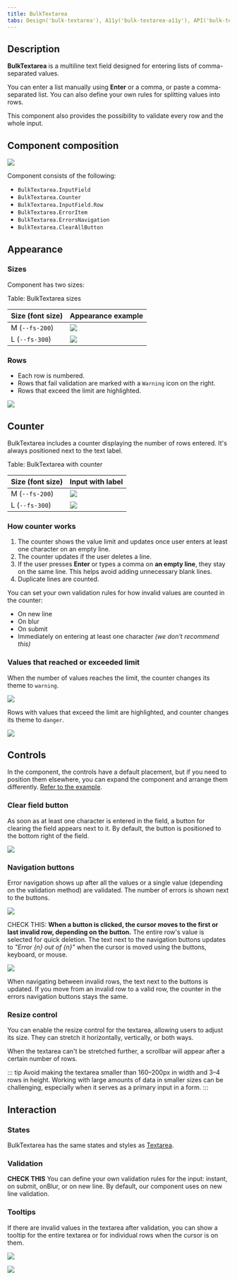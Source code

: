 ```yaml
---
title: BulkTextarea
tabs: Design('bulk-textarea'), A11y('bulk-textarea-a11y'), API('bulk-textarea-api'), Example('bulk-textarea-code'), Changelog('bulk-textarea-changelog')
---
```


## Description

**BulkTextarea** is a multiline text field designed for entering lists of comma-separated values.

You can enter a list manually using **Enter** or a comma, or paste a comma-separated list. You can also define your own rules for splitting values into rows.

This component also provides the possibility to validate every row and the whole input.

## Component composition

![](static/bulktextarea-composition.png)

Component consists of the following:

- `BulkTextarea.InputField`
- `BulkTextarea.Counter`
- `BulkTextarea.InputField.Row`
- `BulkTextarea.ErrorItem`
- `BulkTextarea.ErrorsNavigation`
- `BulkTextarea.ClearAllButton`

## Appearance

### Sizes

Component has two sizes:

Table: BulkTextarea sizes

| Size (font size) | Appearance example     |
| ---------------- | ---------------------- |
| M (`--fs-200`)   | ![](static/bulk-m.png) |
| L (`--fs-300`)   | ![](static/bulk-l.png) |

### Rows

- Each row is numbered.
- Rows that fail validation are marked with a `Warning` icon on the right.
- Rows that exceed the limit are highlighted.

![](static/bulktextarea-rows.png)

## Counter

BulkTextarea includes a counter displaying the number of rows entered. It's always positioned next to the text label.

Table: BulkTextarea with counter

| Size (font size) | Input with label       |
| ---------------- | ---------------------- |
| M (`--fs-200`)   | ![](static/bulk-m.png) |
| L (`--fs-300`)   | ![](static/bulk-l.png) |

### How counter works

1. The counter shows the value limit and updates once user enters at least one character on an empty line.
2. The counter updates if the user deletes a line.
3. If the user presses **Enter** or types a comma on **an empty line**, they stay on the same line. This helps avoid adding unnecessary blank lines.
4. Duplicate lines are counted.

You can set your own validation rules for how invalid values are counted in the counter:

- On new line
- On blur
- On submit
- Immediately on entering at least one character _(we don't recommend this)_

### Values that reached or exceeded limit

When the number of values reaches the limit, the counter changes its theme to `warning`.

![](static/values-limit.png)

Rows with values that exceed the limit are highlighted, and counter changes its theme to `danger`.

![](static/values-off-limit.png)

## Controls

In the component, the controls have a default placement, but if you need to position them elsewhere, you can expand the component and arrange them differently. [Refer to the example](/components/bulk-textarea/bulk-textarea-code#expanded-bulktextarea).

### Clear field button

As soon as at least one character is entered in the field, a button for clearing the field appears next to it. By default, the button is positioned to the bottom right of the field.

![](static/bulktextarea-clear-button.png)

### Navigation buttons

Error navigation shows up after all the values or a single value (depending on the validation method) are validated. The number of errors is shown next to the buttons.

![](static/bulktextarea-error-navigation.png)

CHECK THIS: **When a button is clicked, the cursor moves to the first or last invalid row, depending on the button.** The entire row's value is selected for quick deletion. The text next to the navigation buttons updates to _"Error {n} out of {n}"_ when the cursor is moved using the buttons, keyboard, or mouse.

![](static/bulktextarea-error-navigation-1.png)

When navigating between invalid rows, the text next to the buttons is updated. If you move from an invalid row to a valid row, the counter in the errors navigation buttons stays the same.

### Resize control

You can enable the resize control for the textarea, allowing users to adjust its size. They can stretch it horizontally, vertically, or both ways.

When the textarea can't be stretched further, a scrollbar will appear after a certain number of rows.

::: tip
Avoid making the textarea smaller than 160–200px in width and 3–4 rows in height. Working with large amounts of data in smaller sizes can be challenging, especially when it serves as a primary input in a form.
:::

## Interaction

### States

BulkTextarea has the same states and styles as [Textarea](/components/textarea/textarea#interaction).

### Validation

**CHECK THIS** You can define your own validation rules for the input: instant, on submit, onBlur, or on new line. By default, our component uses on new line validation.

### Tooltips

If there are invalid values in the textarea after validation, you can show a tooltip for the entire textarea or for individual rows when the cursor is on them.

![](static/bulktextarea-tooltip.png)

![](static/bulktextarea-tooltip-row.png)

